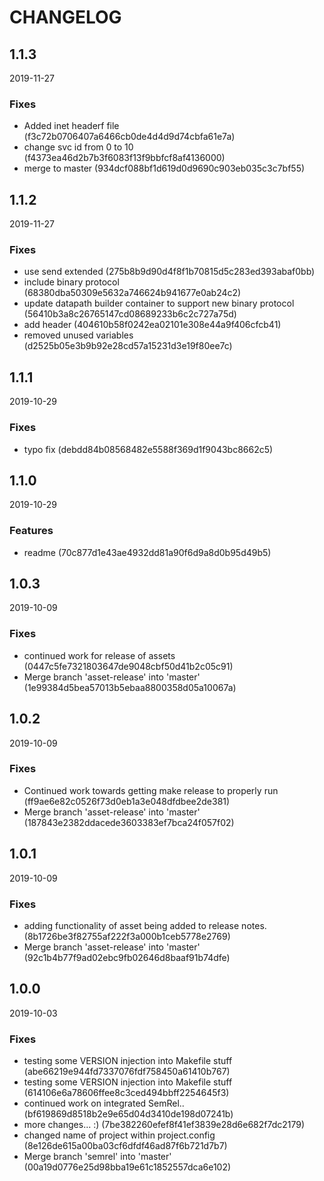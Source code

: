 # CHANGELOG

<!--- next entry here -->

## 1.1.3
2019-11-27

### Fixes

- Added inet headerf file (f3c72b0706407a6466cb0de4d4d9d74cbfa61e7a)
- change svc id from 0 to 10 (f4373ea46d2b7b3f6083f13f9bbfcf8af4136000)
- merge to master (934dcf088bf1d619d0d9690c903eb035c3c7bf55)

## 1.1.2
2019-11-27

### Fixes

- use send extended (275b8b9d90d4f8f1b70815d5c283ed393abaf0bb)
- include binary protocol (68380dba50309e5632a746624b941677e0ab24c2)
- update datapath builder container to support new binary protocol (56410b3a8c26765147cd08689233b6c2c727a75d)
- add header (404610b58f0242ea02101e308e44a9f406cfcb41)
- removed unused variables (d2525b05e3b9b92e28cd57a15231d3e19f80ee7c)

## 1.1.1
2019-10-29

### Fixes

- typo fix (debdd84b08568482e5588f369d1f9043bc8662c5)

## 1.1.0
2019-10-29

### Features

- readme (70c877d1e43ae4932dd81a90f6d9a8d0b95d49b5)

## 1.0.3
2019-10-09

### Fixes

- continued work for release of assets (0447c5fe7321803647de9048cbf50d41b2c05c91)
- Merge branch 'asset-release' into 'master' (1e99384d5bea57013b5ebaa8800358d05a10067a)

## 1.0.2
2019-10-09

### Fixes

- Continued work towards getting make release to properly run (ff9ae6e82c0526f73d0eb1a3e048dfdbee2de381)
- Merge branch 'asset-release' into 'master' (187843e2382ddacede3603383ef7bca24f057f02)

## 1.0.1
2019-10-09

### Fixes

- adding functionality of asset being added to release notes. (8b1726be3f82755af222f3a000b1ceb5778e2769)
- Merge branch 'asset-release' into 'master' (92c1b4b77f9ad02ebc9fb02646d8baaf91b74dfe)

## 1.0.0
2019-10-03

### Fixes

- testing some VERSION injection into Makefile stuff (abe66219e944fd7337076fdf758450a61410b767)
- testing some VERSION injection into Makefile stuff (614106e6a78606ffee8c3ced494bbff2254645f3)
- continued work on integrated SemRel.. (bf619869d8518b2e9e65d04d3410de198d07241b)
- more changes... :) (7be382260efef8f41ef3839e28d6e682f7dc2179)
- changed name of project within project.config (8e126de615a00ba03cf6dfdf46ad87f6b721d7b7)
- Merge branch 'semrel' into 'master' (00a19d0776e25d98bba19e61c1852557dca6e102)